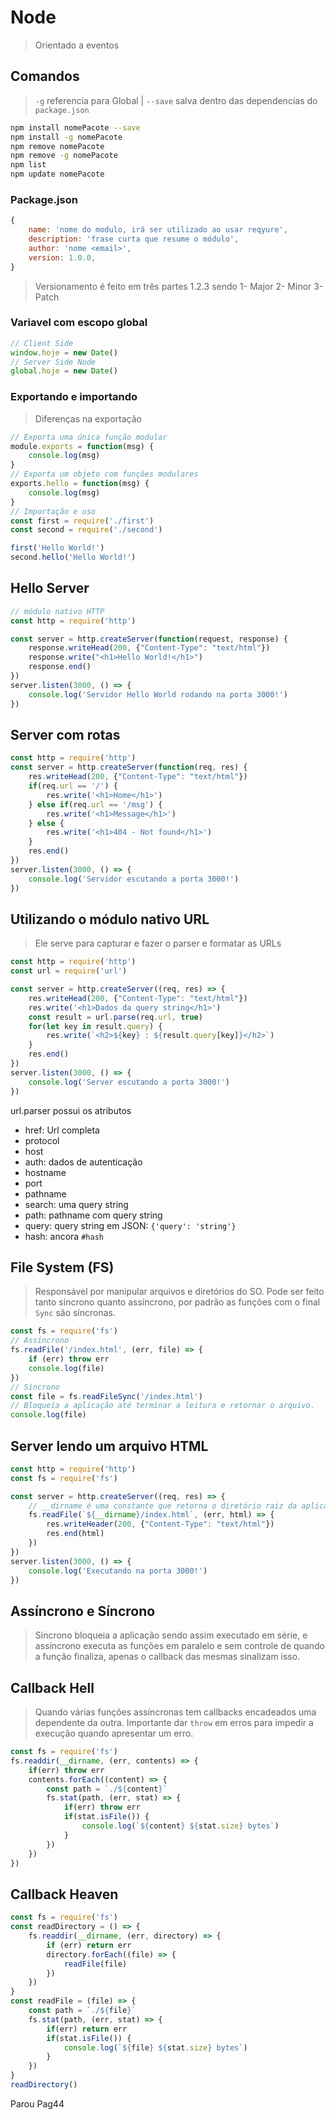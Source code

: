 # Node
> Orientado a eventos

## Comandos
> `-g` referencia para Global | `--save` salva dentro das dependencias do `package.json`
```bash
npm install nomePacote --save
npm install -g nomePacote
npm remove nomePacote
npm remove -g nomePacote
npm list
npm update nomePacote
```

### Package.json
```javascript
{
    name: 'nome do modulo, irá ser utilizado ao usar reqyure',
    description: 'frase curta que resume o módulo',
    author: 'nome <email>',
    version: 1.0.0,
}
```
> Versionamento é feito em três partes 1.2.3 sendo 1- Major 2- Minor 3- Patch

### Variavel com escopo global
```javascript
// Client Side
window.hoje = new Date()
// Server Side Node
global.hoje = new Date()
```
### Exportando e importando
> Diferenças na exportação
```javascript
// Exporta uma única função modular
module.exports = function(msg) {
    console.log(msg)
}
// Exporta um objeto com funções modulares
exports.hello = function(msg) {
    console.log(msg)
}
// Importação e uso
const first = require('./first')
const second = require('./second')

first('Hello World!')
second.hello('Hello World!')
```
## Hello Server
```javascript
// módulo nativo HTTP
const http = require('http')

const server = http.createServer(function(request, response) {
    response.writeHead(200, {"Content-Type": "text/html"})
    response.write("<h1>Hello World!</h1>")
    response.end()
})
server.listen(3000, () => {
    console.log('Servidor Hello World rodando na porta 3000!')
})
```
## Server com rotas
```javascript
const http = require('http')
const server = http.createServer(function(req, res) {
    res.writeHead(200, {"Content-Type": "text/html"})
    if(req.url == '/') {
        res.write('<h1>Home</h1>')
    } else if(req.url == '/msg') {
        res.write('<h1>Message</h1>')
    } else {
        res.write('<h1>404 - Not found</h1>')
    }
    res.end()
})
server.listen(3000, () => {
    console.log('Servidor escutando a porta 3000!')
})
```
## Utilizando o módulo nativo URL
> Ele serve para capturar e fazer o parser e formatar as URLs
```javascript
const http = require('http')
const url = require('url')

const server = http.createServer((req, res) => {
    res.writeHead(200, {"Content-Type": "text/html"})
    res.write('<h1>Dados da query string</h1>')
    const result = url.parse(req.url, true)
    for(let key in result.query) {
        res.write(`<h2>${key} : ${result.query[key]}</h2>`)
    }
    res.end()
})
server.listen(3000, () => {
    console.log('Server escutando a porta 3000!')
})
```
url.parser possui os atributos
- href: Url completa
- protocol
- host
- auth: dados de autenticação
- hostname
- port
- pathname
- search: uma query string
- path: pathname com query string
- query: query string em JSON: `{'query': 'string'}`
- hash: ancora `#hash`
## File System (FS)
> Responsável por manipular arquivos e diretórios do SO. Pode ser feito tanto síncrono quanto assíncrono, por padrão as funções com o final `Sync` são síncronas.
```javascript
const fs = require('fs')
// Assíncrono
fs.readFile('/index.html', (err, file) => {
    if (err) throw err
    console.log(file)
})
// Síncrono
const file = fs.readFileSync('/index.html')
// Bloqueia a aplicação até terminar a leitura e retornar o arquivo.
console.log(file)
```
## Server lendo um arquivo HTML
```javascript
const http = require('http')
const fs = require('fs')

const server = http.createServer((req, res) => {
    // __dirname é uma constante que retorna o diretório raiz da aplicação.
    fs.readFile(`${__dirname}/index.html`, (err, html) => {
        res.writeHeader(200, {"Content-Type": "text/html"})
        res.end(html)
    })
})
server.listen(3000, () => {
    console.log('Executando na porta 3000!')
})
```
## Assíncrono e Síncrono
> Síncrono bloqueia a aplicação sendo assim executado em série, e assíncrono executa as funções em paralelo e sem controle de quando a função finaliza, apenas o callback das mesmas sinalizam isso.
## Callback Hell
> Quando várias funções assíncronas tem callbacks encadeados uma dependente da outra. Importante dar `throw` em erros para impedir a execução quando apresentar um erro.
```javascript
const fs = require('fs')
fs.readdir(__dirname, (err, contents) => {
    if(err) throw err
    contents.forEach((content) => {
        const path = `./${content}`
        fs.stat(path, (err, stat) => {
            if(err) throw err
            if(stat.isFile()) {
                console.log(`${content} ${stat.size} bytes`)
            }
        })
    })
})
```
## Callback Heaven
```javascript
const fs = require('fs')
const readDirectory = () => {
    fs.readdir(__dirname, (err, directory) => {
        if (err) return err
        directory.forEach((file) => {
            readFile(file)
        })
    })
}
const readFile = (file) => {
    const path = `./${file}`
    fs.stat(path, (err, stat) => {
        if(err) return err
        if(stat.isFile()) {
            console.log(`${file} ${stat.size} bytes`)
        }
    })
}
readDirectory()
```

Parou Pag44